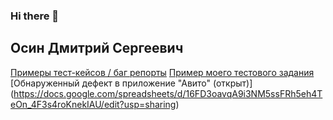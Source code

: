 ### Hi there 👋
Осин Дмитрий Сергеевич
---
[Примеры тест-кейсов / баг репорты](https://docs.google.com/spreadsheets/d/1flOKfDqOplEA6TiEZlHbhcisgPBX9fhIuck5-zj74YE/edit?usp=sharing)
[Пример моего тестового задания](https://docs.google.com/spreadsheets/d/18GUZAPTPBdTK8oJEmZmjk4bt5Sa5eqzKsbc1SpFvJc4/edit?usp=sharing)
[Обнаруженный дефект в приложение "Авито" (открыт)] (https://docs.google.com/spreadsheets/d/16FD3oavqA9i3NM5ssFRh5eh4TeOn_4F3s4roKnekIAU/edit?usp=sharing)
